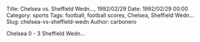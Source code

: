 Title: Chelsea vs. Sheffield Wedn…, 1992/02/29
Date: 1992/02/29 00:00
Category: sports
Tags: football, football scores, Chelsea, Sheffield Wedn…
Slug: chelsea-vs-sheffield-wedn
Author: carbonero


Chelsea 0 - 3 Sheffield Wedn…
